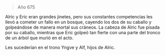 > Año 675

Alric y Eric eran grandes jinetes, pero sus constantes competencias les llevó a cometer un fallo en un bosque, cayendo los dos de su caballo y golpeándose de manera mortal sus cráneos. La cabeza de Alric fue pisada por su caballo, mientras que Eric golpeó tan fierte con una parte del tronco de un árbol que murió en el acto.

Les sucederían en el trono Yngve y Alf, hijos de Alric.
